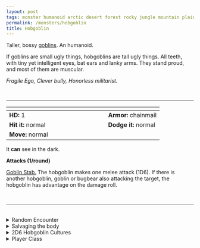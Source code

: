 ```yaml
---
layout: post
tags: monster humanoid arctic desert forest rocky jungle mountain plains swamp city underdark
permalink: /monsters/hobgoblin
title: Hobgoblin
---
```


Taller, bossy [goblins](/monsters/goblin). An humanoid.

If goblins are small ugly things, hobgoblins are tall ugly things. All teeth, with tiny yet intelligent eyes, bat ears and lanky arms. They stand proud, and most of them are muscular.

_Fragile Ego, Clever bully, Honorless militarist._

<br>

---

|  <span style="display: inline-block; width:250px"></span>  |  |
| -------- | --------|
| **HD:** 1 | **Armor:** chainmail |
| **Hit it:** normal    | **Dodge it:** normal  |
| **Move:** normal  |   | 

It **can** see in the dark.

**Attacks (1/round)**

<ins>Goblin Stab.</ins> The hobgoblin makes one melee attack (1D6). If there is another hobgoblin, goblin or bugbear also attacking the target, the hobgoblin has advantage on the damage roll.

<br>

---

<br>

<details markdown="1">
<summary>Random Encounter</summary>

1. **Monster:** 1D4 hobgoblins & 1D4 goblins. Roll a D6, they are ...
    1. <ins>Bandits</ins>. 1D4 of them are [bandits](/monsters/bandits).
    1. <ins>Members of the Legion</ins>. 1D4 of them are [soldiers](/monsters/soldier).
    1. <ins>Members of the Great Horde</ins>. 1D4 of them are [warriors](/monsters/warrior) and 1 is a [shaman](/monsters/shaman).
    1. <ins>Raiders</ins>. They are riding [wolves](/monsters/wolf).
    1. <ins>Mercenaries</ins>. One is a [scout](/monsters/scout), one is a [mage](/monsters/mage), and one is a [soldier](/monsters/soldier)
    1. <ins>Rivals</ins>. One is a [bandit](/monsters/bandits), one is a [mage](/monsters/mage), one is a [mage](/monsters/cleric), and one is a [soldier](/monsters/soldier)
1. **Lair:** Filthy military camp. <br>    &nbsp; OR <br>    **Omen:** Orders barked in goblin.
1. **Spoor:** [trap] spiked pit trap.
1. **Tracks:** Foot tracks in files. Clearly goblinoid.
1. **Trace:** Lost poisoned arrow.
1. **Trace:** Soldier head pinned to a tree.
</details>

<details markdown="1">
<summary>Salvaging the body</summary>

You find the monster's weapons and ... (Roll as many times as the HD of the monster)

1. finger bones.
1. An extra weapon.
1. A fearsome helmet.
1. A goblin war horn.
1. A purse of looted coins. (mundane)
1. A poisoned arrow.
</details>

<details markdown="1">
<summary>2D6 Hobgoblin Cultures</summary>

Combine the result of both tables to get the broad lines of this humanoid culture in this part of the world.

**Cultures**
1. The militaristic ones that nearly conquered the world.
1. The rebels that splintered from the militaristic ones, living in hiding. 
1. The industrialists profiting from goblin labor.
1. The nomadic raiders that rule the wilderness here.
1. The ones that are the ruling caste of this area.
1. The ones small clans minding their business.

**Features**
1. They worship an immortal god-emperor.
1. They live in symbiosis with gargantuan tamed beasts.
1. They manage legendary gladiatorial fights.
1. They are followers of a powrful necromancer.
1. They have forgotten their purpose, only doing war ritualistically.
1. They have countless slaves, on the brink of revolt.
</details>

<details markdown="1">
<summary>Player Class</summary>
Play as a [hobgoblin](/class/fighter/hobgoblin)!
</details>

